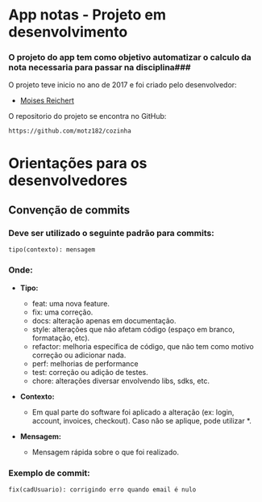 # App notas - Projeto em desenvolvimento #


### O projeto do app tem como objetivo automatizar o calculo da nota necessaria para passar na disciplina###

O projeto teve inicio no ano de 2017 e foi criado pelo desenvolvedor: 
- [Moises Reichert](https://www.facebook.com/motz182)


O repositorio do projeto se encontra no GitHub:

    https://github.com/motz182/cozinha

# Orientações para os desenvolvedores #

## Convenção de commits ##

### Deve ser utilizado o seguinte padrão para commits: #
 
    tipo(contexto): mensagem
 
### Onde: ###

- **Tipo:** 

    - feat: uma nova feature. 
    - fix: uma correção. 
    - docs: alteração apenas em documentação. 
    - style: alterações que não afetam código (espaço em branco, formatação, etc). 
    - refactor: melhoria específica de código, que não tem como motivo correção ou adicionar nada. 
    - perf: melhorias de performance 
    - test: correção ou adição de testes. 
    - chore: alterações diversar envolvendo libs, sdks, etc.
    
- **Contexto:**
    
    - Em qual parte do software foi aplicado a alteração (ex: login, account, invoices, checkout). Caso não se aplique, pode utilizar *. 
  
- **Mensagem:**
    - Mensagem rápida sobre o que foi realizado. 
 
 
### Exemplo de commit: ###

    fix(cadUsuario): corrigindo erro quando email é nulo 
